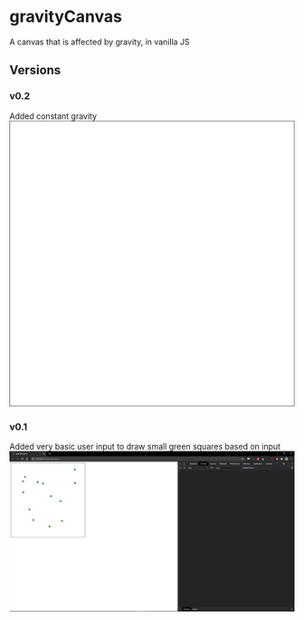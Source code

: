 # gravityCanvas
A canvas that is affected by gravity, in vanilla JS

## Versions
### v0.2
Added constant gravity
![v0.2 screenshot](readme-resources/v02.gif)
### v0.1
Added very basic user input to draw small green squares based on input
![v0.1 screenshot](readme-resources/v01.png)
